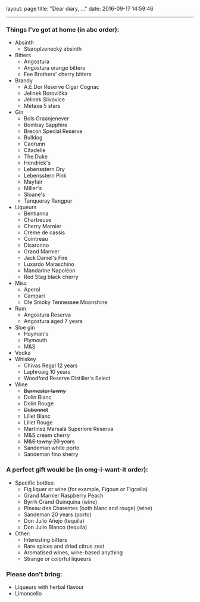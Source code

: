 layout: page
title: "Dear diary, ..."
date: 2016-09-17 14:59:46

---

### Things I've got at home (in abc order):

- Absinth
    - Staroplzenecký absinth
- Bitters
    - Angostura
    - Angostura orange bitters
    - Fee Brothers' cherry bitters
- Brandy
    - A.E.Dor Reserve Cigar Cognac
    - Jelinek Borovička
    - Jelinek Slivovice
    - Metaxa 5 stars
- Gin
    - Bols Graanjenever
    - Bombay Sapphire
    - Brecon Special Reserve
    - Bulldog
    - Caorunn
    - Citadelle
    - The Duke
    - Hendrick's
    - Lebensstern Dry
    - Lebensstern Pink
    - Mayfair
    - Miller's
    - Sloane's
    - Tanqueray Rangpur
- Liqueurs
    - Bentianna
    - Chartreuse
    - Cherry Marnier
    - Creme de cassis
    - Cointreau
    - Disaronno
    - Grand Marnier
    - Jack Daniel's Fire
    - Luxardo Maraschino
    - Mandarine Napoléon
    - Red Stag black cherry
- Misc
    - Aperol
    - Campari
    - Ole Smoky Tennessee Moonshine
- Rum
    - Angostura Reserva
    - Angostura aged 7 years
- Sloe gin
    - Hayman's
    - Plymouth
    - M&S
- Vodka
- Whiskey
    - Chivas Regal 12 years
    - Laphroaig 10 years
    - Woodford Reserve Distiller's Select
- Wine
    - ~~Burmester tawny~~
    - Dolin Blanc
    - Dolin Rouge
    - ~~Dubonnet~~
    - Lillet Blanc
    - Lillet Rouge
    - Martinez Marsala Superiore Reserva
    - M&S cream cherry
    - ~~M&S tawny 20 years~~
    - Sandeman white porto
    - Sandeman fino sherry

### A perfect gift would be (in omg-i-want-it order):

- Specific bottles:
    - Fig liquer or wine (for example, Figoun or Figcello)
    - Grand Marnier Raspberry Peach
    - Byrrh Grand Quinquina (wine)
    - Pineau des Charentes (both blanc and rouge) (wine)
    - Sandeman 20 years (porto)
    - Don Julio Añejo (tequila)
    - Don Julio Blanco (tequila)
- Other:
    - Interesting bitters
    - Rare spices and dried citrus zest
    - Aromatised wines, wine-based anything
    - Strange or colorful liqueurs


### Please don't bring:

- Liqueurs with herbal flavour
- Limoncello
